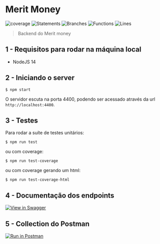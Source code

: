 # Merit Money
<!-- ![coverage](https://img.shields.io/badge/Coverage-99%25-83A603.svg?prefix=![](https://img.shields.io/badge/Coverage-96%25-83A603.svg?prefix=$coverage$)) -->

![coverage](https://img.shields.io/badge/Coverage-96%25-83A603.svg?prefix=$coverage$)
![Statements](https://img.shields.io/badge/Coverage-96%25-83A603.svg?prefix=$statements$)
![Branches](https://img.shields.io/badge/Coverage-93%25-83A603.svg?prefix=$branches$)
![Functions](https://img.shields.io/badge/Coverage-98%25-83A603.svg?prefix=$functions$)
![Lines](https://img.shields.io/badge/Coverage-96%25-83A603.svg?prefix=$lines$)

> Backend do Merit money

## 1 - Requisitos para rodar na máquina local

- NodeJS 14

## 2 - Iniciando o server

```shell
$ npm start
```

O servidor escuta na porta 4400, podendo ser acessado através da url `http://localhost:4400`.

## 3 - Testes

Para rodar a suíte de testes unitários:

```shell
$ npm run test
```

ou com coverage:

```shell
$ npm run test-coverage
```

ou com coverage gerando um html:

```shell
$ npm run test-coverage-html
```

## 4 - Documentação dos endpoints

[![View in Swagger](http://jessemillar.github.io/view-in-swagger-button/button.svg)](https://leonyassis.github.io/meritMoneyLeony/)

## 5 - Collection do Postman

[![Run in Postman](https://run.pstmn.io/button.svg)](https://app.getpostman.com/run-collection/12566341-7559d98d-40bb-49da-acd5-2e742b1277ef?action=collection%2Ffork&collection-url=entityId%3D12566341-7559d98d-40bb-49da-acd5-2e742b1277ef%26entityType%3Dcollection%26workspaceId%3D1dff7af3-3a79-4fc1-bd8a-b598025df75c)
